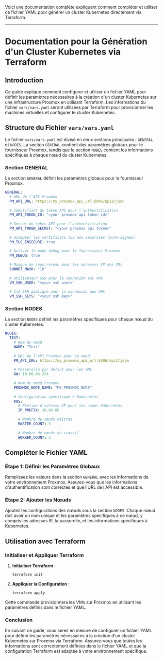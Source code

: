 Voici une documentation complète expliquant comment compléter et utiliser ce fichier YAML pour générer un cluster Kubernetes directement via Terraform.

---

# Documentation pour la Génération d'un Cluster Kubernetes via Terraform

## Introduction

Ce guide explique comment configurer et utiliser un fichier YAML pour définir les paramètres nécessaires à la création d'un cluster Kubernetes sur une infrastructure Proxmox en utilisant Terraform. Les informations du fichier `vars/vars.yaml` seront utilisées par Terraform pour provisionner les machines virtuelles et configurer le cluster Kubernetes.

## Structure du Fichier  `vars/vars.yaml`

Le fichier  `vars/vars.yaml` est divisé en deux sections principales : `GENERAL` et `NODES`. La section `GENERAL` contient des paramètres globaux pour le fournisseur Proxmox, tandis que la section `NODES` contient les informations spécifiques à chaque nœud du cluster Kubernetes.

### Section GENERAL

La section `GENERAL` définit les paramètres globaux pour le fournisseur Proxmox.

```yaml
GENERAL:
  # URL de l'API Proxmox
  PM_API_URL: https://my_proxmox_api_url:8006/api2/json
  
  # Identifiant du token API pour l'authentification
  PM_API_TOKEN_ID: "<your proxmox api token id>"
  
  # Secret du token API pour l'authentification
  PM_API_TOKEN_SECRET: "<your proxmox api token>"
  
  # Accepter les certificats TLS non sécurisés (auto-signés)
  PM_TLS_INSECURE: true
  
  # Activer le mode debug pour le fournisseur Proxmox
  PM_DEBUG: true
  
  # Masque de sous-réseau pour les adresses IP des VMs
  SUBNET_MASK: "16"
  
  # Utilisateur SSH pour la connexion aux VMs
  VM_SSH_USER: "<your ssh user>"
  
  # Clé SSH publique pour la connexion aux VMs
  VM_SSH_KEYS: "<your ssh key>"
```

### Section NODES

La section `NODES` définit les paramètres spécifiques pour chaque nœud du cluster Kubernetes.

```yaml
NODES: 
  TEST:
    # Nom du nœud
    NAME: "Test"
    
    # URL de l'API Proxmox pour ce nœud
    PM_API_URL: https://my_proxmox_api_url:8006/api2/json
            
    # Passerelle par défaut pour les VMs
    GW: 10.66.66.254
    
    # Nom du nœud Proxmox
    PROXMOX_NODE_NAME: "MY_PROXMOX_NODE"
    
    # Configuration spécifique à Kubernetes
    K8S:
      # Préfixe d'adresse IP pour les nœuds Kubernetes
      IP_PREFIX: 10.66.66
      
      # Nombre de nœuds maîtres
      MASTER_COUNT: 3
      
      # Nombre de nœuds de travail
      WORKER_COUNT: 3
```

## Compléter le Fichier YAML

### Étape 1: Définir les Paramètres Globaux

Remplissez les valeurs dans la section `GENERAL` avec les informations de votre environnement Proxmox. Assurez-vous que les informations d'authentification sont correctes et que l'URL de l'API est accessible.

### Étape 2: Ajouter les Nœuds

Ajoutez les configurations des nœuds sous la section `NODES`. Chaque nœud doit avoir un nom unique et les paramètres spécifiques à ce nœud, y compris les adresses IP, la passerelle, et les informations spécifiques à Kubernetes.

## Utilisation avec Terraform

### Initialiser et Appliquer Terraform

1. **Initialiser Terraform** :

    ```bash
    terraform init
    ```

2. **Appliquer la Configuration** :

    ```bash
    terraform apply
    ```

Cette commande provisionnera les VMs sur Proxmox en utilisant les paramètres définis dans le fichier YAML.

### Conclusion

En suivant ce guide, vous serez en mesure de configurer un fichier YAML pour définir les paramètres nécessaires à la création d'un cluster Kubernetes sur Proxmox via Terraform. Assurez-vous que toutes les informations sont correctement définies dans le fichier YAML et que la configuration Terraform est adaptée à votre environnement spécifique.
